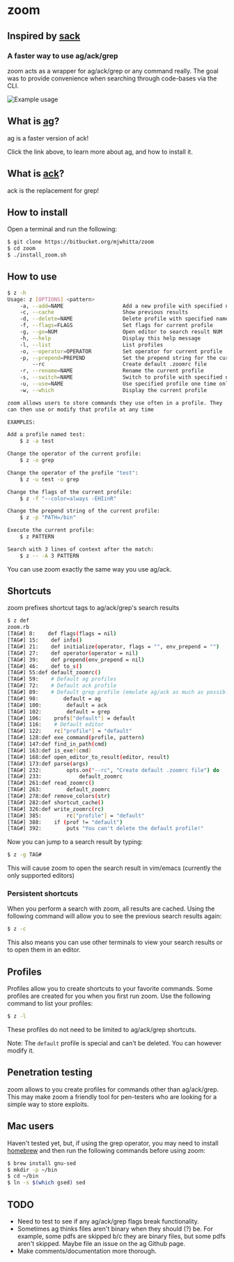 # zoom

## Inspired by [sack](https://github.com/sampson-chen/sack)

### A faster way to use ag/ack/grep

zoom acts as a wrapper for ag/ack/grep or any command really. The goal
was to provide convenience when searching through code-bases via the
CLI.

![Example usage](https://bitbucket.org/mjwhitta/zoom/raw/master/zoom.gif)

## What is [ag](https://github.com/ggreer/the_silver_searcher)?

ag is a faster version of ack!

Click the link above, to learn more about ag, and how to install it.

## What is [ack](http://betterthangrep.com)?

ack is the replacement for grep!

## How to install

Open a terminal and run the following:

```bash
$ git clone https://bitbucket.org/mjwhitta/zoom
$ cd zoom
$ ./install_zoom.sh
```

## How to use

```bash
$ z -h
Usage: z [OPTIONS] <pattern>
    -a, --add=NAME                   Add a new profile with specified name
    -c, --cache                      Show previous results
    -d, --delete=NAME                Delete profile with specified name
    -f, --flags=FLAGS                Set flags for current profile
    -g, --go=NUM                     Open editor to search result NUM
    -h, --help                       Display this help message
    -l, --list                       List profiles
    -o, --operator=OPERATOR          Set operator for current profile
    -p, --prepend=PREPEND            Set the prepend string for the current profile
        --rc                         Create default .zoomrc file
    -r, --rename=NAME                Rename the current profile
    -s, --switch=NAME                Switch to profile with specified name
    -u, --use=NAME                   Use specified profile one time only
    -w, --which                      Display the current profile

zoom allows users to store commands they use often in a profile. They
can then use or modify that profile at any time

EXAMPLES:

Add a profile named test:
    $ z -a test

Change the operator of the current profile:
    $ z -o grep

Change the operator of the profile "test":
    $ z -u test -o grep

Change the flags of the current profile:
    $ z -f "--color=always -EHIinR"

Change the prepend string of the current profile:
    $ z -p "PATH=/bin"

Execute the current profile:
    $ z PATTERN

Search with 3 lines of context after the match:
    $ z -- -A 3 PATTERN
```

You can use zoom exactly the same way you use ag/ack.

## Shortcuts

zoom prefixes shortcut tags to ag/ack/grep's search results

```bash
$ z def
zoom.rb
[TAG#] 8:    def flags(flags = nil)
[TAG#] 15:    def info()
[TAG#] 21:    def initialize(operator, flags = "", env_prepend = "")
[TAG#] 27:    def operator(operator = nil)
[TAG#] 39:    def prepend(env_prepend = nil)
[TAG#] 46:    def to_s()
[TAG#] 55:def default_zoomrc()
[TAG#] 59:    # Default ag profiles
[TAG#] 72:    # Default ack profile
[TAG#] 89:    # Default grep profile (emulate ag/ack as much as possible)
[TAG#] 98:        default = ag
[TAG#] 100:        default = ack
[TAG#] 102:        default = grep
[TAG#] 106:    profs["default"] = default
[TAG#] 116:    # Default editor
[TAG#] 122:    rc["profile"] = "default"
[TAG#] 128:def exe_command(profile, pattern)
[TAG#] 147:def find_in_path(cmd)
[TAG#] 163:def is_exe?(cmd)
[TAG#] 168:def open_editor_to_result(editor, result)
[TAG#] 173:def parse(args)
[TAG#] 232:        opts.on("--rc", "Create default .zoomrc file") do
[TAG#] 233:            default_zoomrc
[TAG#] 261:def read_zoomrc()
[TAG#] 263:        default_zoomrc
[TAG#] 278:def remove_colors(str)
[TAG#] 282:def shortcut_cache()
[TAG#] 326:def write_zoomrc(rc)
[TAG#] 385:        rc["profile"] = "default"
[TAG#] 388:    if (prof != "default")
[TAG#] 392:        puts "You can't delete the default profile!"
```

Now you can jump to a search result by typing:

```bash
$ z -g TAG#
```

This will cause zoom to open the search result in vim/emacs (currently
the only supported editors)

### Persistent shortcuts

When you perform a search with zoom, all results are cached. Using the
following command will allow you to see the previous search results
again:

```bash
$ z -c
```

This also means you can use other terminals to view your search
results or to open them in an editor.

## Profiles

Profiles allow you to create shortcuts to your favorite commands. Some
profiles are created for you when you first run zoom. Use the
following command to list your profiles:

```bash
$ z -l
```

These profiles do not need to be limited to ag/ack/grep shortcuts.

Note: The `default` profile is special and can't be deleted. You can
however modify it.

## Penetration testing

zoom allows to you create profiles for commands other than
ag/ack/grep. This may make zoom a friendly tool for pen-testers who
are looking for a simple way to store exploits.

## Mac users

Haven't tested yet, but, if using the grep operator, you may need to
install [homebrew](http://brew.sh) and then run the following commands
before using zoom:

```bash
$ brew install gnu-sed
$ mkdir -p ~/bin
$ cd ~/bin
$ ln -s $(which gsed) sed
```

## TODO

 - Need to test to see if any ag/ack/grep flags break functionality.
 - Sometimes ag thinks files aren't binary when they should (?) be.
   For example, some pdfs are skipped b/c they are binary files, but
   some pdfs aren't skipped. Maybe file an issue on the ag Github
   page.
 - Make comments/documentation more thorough.
